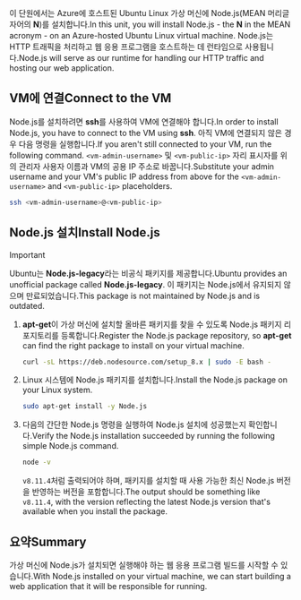 <span data-ttu-id="658df-101">이 단원에서는 Azure에 호스트된 Ubuntu Linux 가상 머신에 Node.js(MEAN 머리글자어의 **N**)를 설치합니다.</span><span class="sxs-lookup"><span data-stu-id="658df-101">In this unit, you will install Node.js - the **N** in the MEAN acronym - on an Azure-hosted Ubuntu Linux virtual machine.</span></span> <span data-ttu-id="658df-102">Node.js는 HTTP 트래픽을 처리하고 웹 응용 프로그램을 호스트하는 데 런타임으로 사용됩니다.</span><span class="sxs-lookup"><span data-stu-id="658df-102">Node.js will serve as our runtime for handling our HTTP traffic and hosting our web application.</span></span>

## <a name="connect-to-the-vm"></a><span data-ttu-id="658df-103">VM에 연결</span><span class="sxs-lookup"><span data-stu-id="658df-103">Connect to the VM</span></span>

<span data-ttu-id="658df-104">Node.js를 설치하려면 **ssh**를 사용하여 VM에 연결해야 합니다.</span><span class="sxs-lookup"><span data-stu-id="658df-104">In order to install Node.js, you have to connect to the VM using **ssh**.</span></span> <span data-ttu-id="658df-105">아직 VM에 연결되지 않은 경우 다음 명령을 실행합니다.</span><span class="sxs-lookup"><span data-stu-id="658df-105">If you aren't still connected to your VM, run the following command.</span></span> <span data-ttu-id="658df-106">`<vm-admin-username>` 및 `<vm-public-ip>` 자리 표시자를 위의 관리자 사용자 이름과 VM의 공용 IP 주소로 바꿉니다.</span><span class="sxs-lookup"><span data-stu-id="658df-106">Substitute your admin username and your VM's public IP address from above for the `<vm-admin-username>` and `<vm-public-ip>` placeholders.</span></span>

```bash
ssh <vm-admin-username>@<vm-public-ip>
```

## <a name="install-nodejs"></a><span data-ttu-id="658df-107">Node.js 설치</span><span class="sxs-lookup"><span data-stu-id="658df-107">Install Node.js</span></span>

> [!Important]
> <span data-ttu-id="658df-108">Ubuntu는 **Node.js-legacy**라는 비공식 패키지를 제공합니다.</span><span class="sxs-lookup"><span data-stu-id="658df-108">Ubuntu provides an unofficial package called **Node.js-legacy**.</span></span> <span data-ttu-id="658df-109">이 패키지는 Node.js에서 유지되지 않으며 만료되었습니다.</span><span class="sxs-lookup"><span data-stu-id="658df-109">This package is not maintained by Node.js and is outdated.</span></span>

1. <span data-ttu-id="658df-110">**apt-get**이 가상 머신에 설치할 올바른 패키지를 찾을 수 있도록 Node.js 패키지 리포지토리를 등록합니다.</span><span class="sxs-lookup"><span data-stu-id="658df-110">Register the Node.js package repository, so **apt-get** can find the right package to install on your virtual machine.</span></span>

    ```bash
    curl -sL https://deb.nodesource.com/setup_8.x | sudo -E bash -
    ```

1. <span data-ttu-id="658df-111">Linux 시스템에 Node.js 패키지를 설치합니다.</span><span class="sxs-lookup"><span data-stu-id="658df-111">Install the Node.js package on your Linux system.</span></span>

    ```bash
    sudo apt-get install -y Node.js
    ```

1. <span data-ttu-id="658df-112">다음의 간단한 Node.js 명령을 실행하여 Node.js 설치에 성공했는지 확인합니다.</span><span class="sxs-lookup"><span data-stu-id="658df-112">Verify the Node.js installation succeeded by running the following simple Node.js command.</span></span>

    ```bash
    node -v
    ```

    <span data-ttu-id="658df-113">`v8.11.4`처럼 출력되어야 하며, 패키지를 설치할 때 사용 가능한 최신 Node.js 버전을 반영하는 버전을 포함합니다.</span><span class="sxs-lookup"><span data-stu-id="658df-113">The output should be something like `v8.11.4`, with the version reflecting the latest Node.js version that's available when you install the package.</span></span>

## <a name="summary"></a><span data-ttu-id="658df-114">요약</span><span class="sxs-lookup"><span data-stu-id="658df-114">Summary</span></span>

<span data-ttu-id="658df-115">가상 머신에 Node.js가 설치되면 실행해야 하는 웹 응용 프로그램 빌드를 시작할 수 있습니다.</span><span class="sxs-lookup"><span data-stu-id="658df-115">With Node.js installed on your virtual machine, we can start building a web application that it will be responsible for running.</span></span>